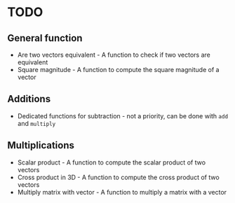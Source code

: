 # TODO

## General function

- Are two vectors equivalent - A function to check if two vectors are equivalent
- Square magnitude - A function to compute the square magnitude of a vector 

## Additions

- Dedicated functions for subtraction - not a priority, can be done with `add` and `multiply`

## Multiplications

- Scalar product - A function to compute the scalar product of two vectors
- Cross product in 3D - A function to compute the cross product of two vectors
- Multiply matrix with vector - A function to multiply a matrix with a vector
